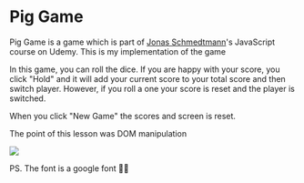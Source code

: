 <h1>Pig Game</h1>

<p>
Pig Game is a game which is part of <a href="https://www.udemy.com/user/jonasschmedtmann/">Jonas Schmedtmann</a>'s JavaScript course on Udemy. This is my implementation of the game

In this game, you can roll the dice. If you are happy with your score, you click "Hold" and it will add your current score to your total score and then switch player. However, if you roll a one your score is reset and the player is switched.

When you click "New Game" the scores and screen is reset.

The point of this lesson was DOM manipulation </br>

<img src="https://i.hurricanedancer.com/nU07neuxnHeo/thumbnail">

PS. The font is a google font 🤷‍♂️

</P>
